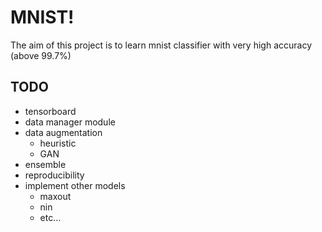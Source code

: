 # MNIST!

The aim of this project is to learn mnist classifier with very high accuracy
(above 99.7%)

## TODO

* tensorboard
* data manager module
* data augmentation
    * heuristic
    * GAN
* ensemble
* reproducibility
* implement other models
    * maxout
    * nin
    * etc...
